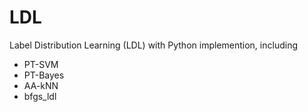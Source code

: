 # LDL

Label Distribution Learning (LDL) with Python implemention, including
- PT-SVM
- PT-Bayes
- AA-kNN
- bfgs_ldl
